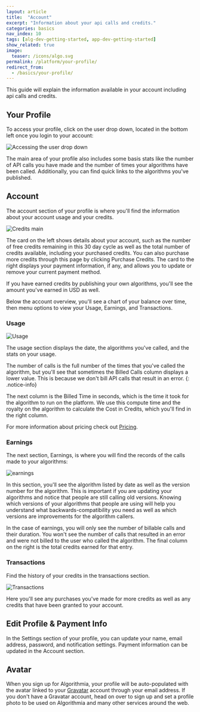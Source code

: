 ```yaml
---
layout: article
title:  "Account"
excerpt: "Information about your api calls and credits."
categories: basics
nav_index: 10
tags: [alg-dev-getting-started, app-dev-getting-started]
show_related: true
image:
  teaser: /icons/algo.svg
permalink: /platform/your-profile/
redirect_from:
  - /basics/your-profile/
---
```


This guide will explain the information available in your account including api calls and credits.

## Your Profile

To access your profile, click on the user drop down, located in the bottom left once you login to your account:

![Accessing the user drop down]({{site.cdnurl}}{{site.baseurl}}/images/post_images/your_profile/user_drop_down.png)

The main area of your profile also includes some basis stats like the number of API calls you have made and the number of times your algorithms have been called. Additionally, you can find quick links to the algorithms you've published.

## Account

The account section of your profile is where you'll find the information about your account usage and your credits.

![Credits main]({{site.cdnurl}}{{site.baseurl}}/images/post_images/your_profile/credits_main.png)

The card on the left shows details about your account, such as the number of free credits remaining in this 30 day cycle as well as the total number of credits available, including your purchased credits. You can also purchase more credits through this page by clicking Purchase Credits. The card to the right displays your payment information, if any, and allows you to update or remove your current payment method.

If you have earned credits by publishing your own algorithms, you'll see the amount you've earned in USD as well.

Below the account overview, you'll see a chart of your balance over time, then menu options to view your Usage, Earnings, and Transactions.

### Usage
![Usage]({{site.cdnurl}}{{site.baseurl}}/images/post_images/your_profile/usage.png)

The usage section displays the date, the algorithms you've called, and the stats on your usage.

The number of calls is the full number of the times that you've called the algorithm, but you'll see that sometimes the Billed Calls column displays a lower value. This is because we don't bill API calls that result in an error.
{: .notice-info}

The next column is the Billed Time in seconds, which is the time it took for the algorithm to run on the platform. We use this compute time and the royalty on the algorithm to calculate the Cost in Credits, which you'll find in the right column.

For more information about pricing check out [Pricing]({{site.baseurl}}/pricing).

### Earnings

The next section, Earnings, is where you will find the records of the calls made to your algorithms:

![earnings]({{site.cdnurl}}{{site.baseurl}}/images/post_images/your_profile/earning.png)

In this section, you'll see the algorithm listed by date as well as the version number for the algorithm. This is important if you are updating your algorithms and notice that people are still calling old versions. Knowing which versions of your algorithms that people are using will help you understand what backwards-compatibility you need as well as which versions are improvements for the algorithm callers.

In the case of earnings, you will only see the number of billable calls and their duration. You won't see the number of calls that resulted in an error and were not billed to the user who called the algorithm. The final column on the right is the total credits earned for that entry.

### Transactions

Find the history of your credits in the transactions section.

![Transactions]({{site.cdnurl}}{{site.baseurl}}/images/post_images/your_profile/transactions.png)

Here you'll see any purchases you've made for more credits as well as any credits that have been granted to your account.

## Edit Profile & Payment Info

In the Settings section of your profile, you can update your name, email address, password, and notification settings. Payment information can be updated in the Account section.

## Avatar

When you sign up for Algorithmia, your profile will be auto-populated with the avatar linked to your [Gravatar](https://gravatar.com) account through your email address. If you don't have a Gravatar account, head on over to sign up and set a profile photo to be used on Algorithmia and many other services around the web.
